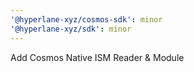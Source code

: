 ```yaml
---
'@hyperlane-xyz/cosmos-sdk': minor
'@hyperlane-xyz/sdk': minor
---
```


Add Cosmos Native ISM Reader & Module
